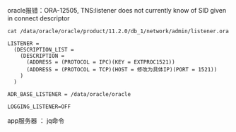 oracle报错：ORA-12505, TNS:listener does not currently know of SID given in connect descriptor
 
```
cat /data/oracle/oracle/product/11.2.0/db_1/network/admin/listener.ora

LISTENER =
  (DESCRIPTION_LIST =
    (DESCRIPTION =
      (ADDRESS = (PROTOCOL = IPC)(KEY = EXTPROC1521))
      (ADDRESS = (PROTOCOL = TCP)(HOST = 修改为具体IP)(PORT = 1521))
    )
  )

ADR_BASE_LISTENER = /data/oracle/oracle

LOGGING_LISTENER=OFF
```



app服务器 ： jq命令

